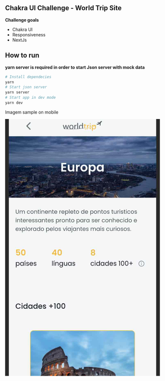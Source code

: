 ## Chakra UI Challenge - World Trip Site

**Challenge goals**

- Chakra UI
- Responsiveness
- NextJs

## How to run

**yarn server is required in order to start Json server with mock data**

```sh
# Install dependecies
yarn
# Start json server
yarn server
# Start app in dev mode
yarn dev
```

Imagem sample on mobile

![](images/sample.jpg)
